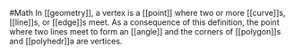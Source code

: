 #Math 
In [[geometry]], a vertex is a [[point]] where two or more [[curve]]s, [[line]]s, or [[edge]]s meet. As a consequence of this definition, the point where two lines meet to form an [[angle]] and the corners of [[polygon]]s and [[polyhedr]]a are vertices.